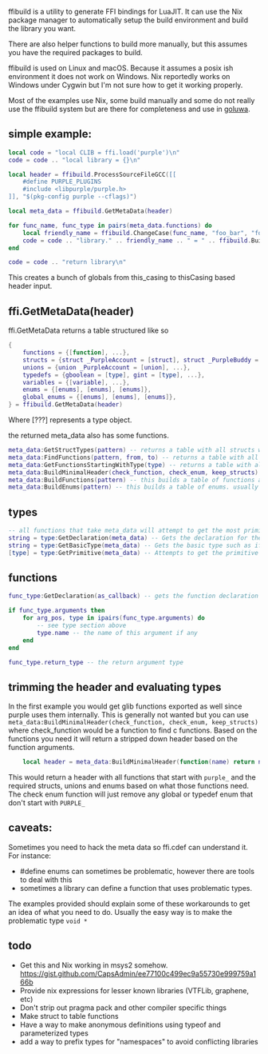 ffibuild is a utility to generate FFI bindings for LuaJIT. It can use the Nix package manager to automatically setup the build environment and build the library you want. 

There are also helper functions to build more manually, but this assumes you have the  required packages to build.

ffibuild is used on Linux and macOS. Because it assumes a posix ish environment it does not work on Windows. Nix reportedly works on Windows under Cygwin but I'm not sure how to get it working properly.

Most of the examples use Nix, some build manually and some do not really use the ffibuild system but are there for completeness and use in [goluwa](https://gitlab.com/CapsAdmin/goluwa).


## simple example:

```lua
local code = "local CLIB = ffi.load('purple')\n"
code = code .. "local library = {}\n"

local header = ffibuild.ProcessSourceFileGCC([[
	#define PURPLE_PLUGINS
	#include <libpurple/purple.h>
]], "$(pkg-config purple --cflags)")

local meta_data = ffibuild.GetMetaData(header)

for func_name, func_type in pairs(meta_data.functions) do
	local friendly_name = ffibuild.ChangeCase(func_name, "foo_bar", "fooBar")
	code = code .. "library." .. friendly_name .. " = " .. ffibuild.BuildLuaFunction(func_name, func_type) .. "\n"
end

code = code .. "return library\n"
```

This creates a bunch of globals from this_casing to thisCasing based header input.



## ffi.GetMetaData(header)
ffi.GetMetaData returns a table structured like so

```lua
{
	functions = {[function], ...},
	structs = {struct _PurpleAccount = [struct], struct _PurpleBuddy = [struct]},
	unions = {union _PurpleAccount = [union], ...},
	typedefs = {gboolean = [type], gint = [type], ...},
	variables = {[variable], ...},
	enums = {[enums], [enums], [enums]},
	global_enums = {[enums], [enums], [enums]},
} = ffibuild.GetMetaData(header)
```

Where [???] represents a type object.

the returned meta_data also has some functions.

```lua
meta_data:GetStructTypes(pattern) -- returns a table with all structs whose tag matches the pattern
meta_data:FindFunctions(pattern, from, to) -- returns a table with all functions whose name matches the pattern. from and to is just a shortcut for ffibuild.ChangeCase(str, from, to)
meta_data:GetFunctionsStartingWithType(type) -- returns a table with all functions that starts with the type (useful for object functions)
meta_data:BuildMinimalHeader(check_function, check_enum, keep_structs) -- returns a minimal header where check function and enum are used as filters and keep_structs make it so structs are not empty (which might not be useful)
meta_data:BuildFunctions(pattern) -- this builds a table of functions and somewhat automates the first example in this readme
meta_data:BuildEnums(pattern) -- this builds a table of enums. usually in examples enums are built so they can be accessed like library.e.FOO
```


## types
```lua
-- all functions that take meta_data will attempt to get the most primitive type or declaration
string = type:GetDeclaration(meta_data) -- Gets the declaration for the type such as "const char *", "void (*)(int, char)", "enums {FOO=1,BAR=2}", etc
string = type:GetBasicType(meta_data) -- Gets the basic type such as if type:GetDeclaration() would return "const char *" type:GetbasicType() would return "char"
[type] = type:GetPrimitive(meta_data) -- Attempts to get the primitive type.
```

## functions
```lua
func_type:GetDeclaration(as_callback) -- gets the function declaration or as a callback if requested. A function cold also be a callback intitially and so GetDeclaration would return that by default.

if func_type.arguments then
	for arg_pos, type in ipairs(func_type.arguments) do
		-- see type section above
		type.name -- the name of this argument if any
	end
end

func_type.return_type -- the return argument type
```

## trimming the header and evaluating types

In the first example you would get glib functions exported as well since purple uses them internally. This is generally not wanted but you can use `meta_data:BuildMinimalHeader(check_function, check_enum, keep_structs)` where check_function would be a function to find c functions. Based on the functions you need it will return a stripped down header based on the function arguments.

```lua
    local header = meta_data:BuildMinimalHeader(function(name) return name:find("^purple_") end, function(name) return name:find("PURPLE_") end, true)
```

This would return a header with all functions that start with `purple_` and the required structs, unions and enums based on what those functions need. The check enum function will just remove any global or typedef enum that don't start with `PURPLE_`

## caveats:

Sometimes you need to hack the meta data so ffi.cdef can understand it. For instance:

* #define enums can sometimes be problematic, however there are tools to deal with this
* sometimes a library can define a function that uses problematic types.

The examples provided should explain some of these workarounds to get an idea of what you need to do. Usually the easy way is to make the problematic type `void *`

## todo
* Get this and Nix working in msys2 somehow. <https://gist.github.com/CapsAdmin/ee77100c499ec9a55730e999759a166b>
* Provide nix expressions for lesser known libraries (VTFLib, graphene, etc)
* Don't strip out pragma pack and other compiler specific things
* Make struct to table functions
* Have a way to make anonymous definitions using typeof and parameterized types
* add a way to prefix types for "namespaces" to avoid conflicting libraries
